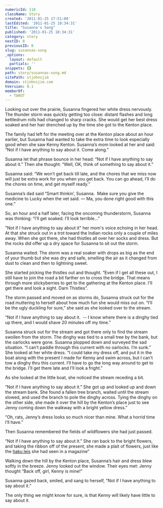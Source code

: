 ```yaml
---
numericId: 118
className: Story
created: '2011-01-25 17:51:08'
lastEdited: '2011-01-25 18:34:31'
title: "Susanna's Song"
published: '2011-01-25 18:34:31'
category: story
nextID: 0
previousID: 0
slug: susannas-song
_options:
  layout: default
  partials: ''
snippets: {}
path: story/susannas-song.md
sitePath: stjohnsjim
domain: stjohnsjim.com
hVersion: 0.1
memberOf:
  - TAROT
---
```


Looking out over the prairie, Susanna fingered her white dress nervously. The thunder storm was quickly getting too close: distant flashes and long kettledrum rolls had changed to sharp cracks. She would get her best dress soaked and her hair drenched up by the time she got to the Kenton place.

The family had left for the meeting over at the Kenton place about an hour earlier, but Susanna had wanted to take the extra time to look especially good when she saw Kenny Kenton. Susanna&rsquo;s mom looked at her and said: &ldquo;Not if I have anything to say about it. Come along.&rdquo;

Susanna let that phrase bounce in her head: &ldquo;Not if I have anything to say about it.&rdquo; Then she thought: &ldquo;Well, OK, think of something to say about it.&rdquo;

Susanna said: &ldquo;We won&rsquo;t get back till late, and the chores that we miss now will just be extra work for you when you get back. You can go ahead, I&rsquo;ll do the chores on time, and get myself ready.&rdquo;

Susanna&rsquo;s dad said &ldquo;Smart thinkin&rsquo;, Susanna. &nbsp;Make sure you give the medicine to Lucky when the vet said. &mdash; Ma, you done right good with this one.&rdquo;

So, an hour and a half later, facing the oncoming thunderstorm, Susanna was thinking: &ldquo;I&rsquo;ll get soaked. I&rsquo;ll look terrible&hellip;&rdquo;

&quot;Not if I have anything to say about it&quot; her mom's voice echoing in her head. At that she struck out in a trot toward the Indian rocks only a couple of miles away. When she got there, she had thistles all over her socks and dress. But the rocks did offer up a dry space for Susanna to sit out the storm.

Susanna waited. The storm was a real soaker with drops as big as the end of your thumb but she was dry and safe, smelling the air as it changed from dust to clean and then to lightning sweet.

She started picking the thistles out and thought. &ldquo;Even if I get all these out, I still have to join the road a bit farther on to cross the bridge. That means through more stickyberries to get to the gathering at the Kenton place. I'll get there and look a sight. Darn Thistles&rdquo;.

The storm passed and moved on as storms do, Susanna struck out for the road muttering to herself about how much fun she would miss out on. &ldquo;I&rsquo;ll be the ugly duckling for sure,&rdquo; she said as she looked over to the stream.

&ldquo;Not if I have anything to say about it. &nbsp;-- I know where there is a dinghy tied up there, and I would shave 20 minutes off my time.&rdquo;

Susanna struck out for the stream and got there only to find the stream swollen from the storm. The dinghy was tied to a small tree by the bank, but the oarlocks were gone. Susanna plopped down and surveyed the sad situation. &ldquo;I can&rsquo;t paddle through this current with no oarlocks. I&rsquo;m sunk.&rdquo; She looked at her white dress. &ldquo;I could take my dress off, and put it in the boat along with the present I made for Kenny and swim across, but I can&rsquo;t tow a dinghy thru this current. I&rsquo;ll have to go the long way around to get to the bridge. I&rsquo;ll get there late and I&rsquo;ll look a fright.&rdquo;

As she looked at the little boat, she noticed the stream receding a bit.

&ldquo;Not if I have anything to say about it.&rdquo; She got up and looked up and down the stream bank. She found a fallen tree branch, waited until the stream slowed, and used the branch to pole the dinghy across. Tying the dinghy on the other side, she made it over the hill by the Kenton&rsquo;s place just to see Jenny coming down the walkway with a bright yellow dress.&rdquo;

&ldquo;Oh, rats, Jenny&rsquo;s dress looks so much nicer than mine. What a horrid time I&rsquo;ll have.&rdquo;

Then Susanna remembered the fields of wildflowers she had just passed.

&ldquo;Not if I have anything to say about it.&rdquo; She ran back to the bright flowers, and taking the ribbon off of the present, she made a plait of flowers, just like the [haku leis][0] she had seen in a magazine&rdquo;

Walking down the hill by the Kenton place, Susanna&rsquo;s hair and dress blew softly in the breeze. Jenny looked out the window. Their eyes met: Jenny thought &ldquo;Back off, girl, Kenny is mine!&rdquo;

Susanna gazed back, smiled, and sang to herself, &ldquo;Not if I have anything to say about it.&rdquo;

The only thing we might know for sure, is that Kenny will likely have little to say about it.

[0]: http://www.google.com/images?um=1&hl=en&rls=en&biw=1031&bih=616&tbs=isch%3A1&sa=1&q=haku+lei&aq=f&aqi=g1&aql=&oq=
